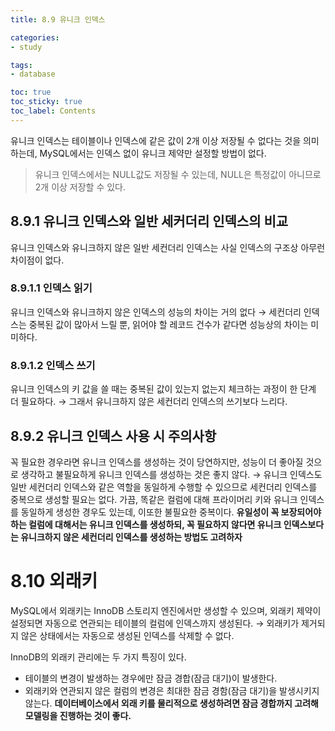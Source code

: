 ```yaml
---
title: 8.9 유니크 인덱스

categories:
- study

tags:
- database

toc: true
toc_sticky: true
toc_label: Contents
---
```


유니크 인덱스는 테이블이나 인덱스에 같은 값이 2개 이상 저장될 수 없다는 것을 의미하는데, MySQL에서는 인덱스 없이 유니크 제약만 설정할 방법이 없다.
> 유니크 인덱스에서는 NULL값도 저장될 수 있는데, NULL은 특정값이 아니므로 2개 이상 저장할 수 있다.

## 8.9.1 유니크 인덱스와 일반 세커더리 인덱스의 비교
유니크 인덱스와 유니크하지 않은 일반 세컨더리 인덱스는 사실 인덱스의 구조상 아무런 차이점이 없다.

### 8.9.1.1 인덱스 읽기
유니크 인덱스와 유니크하지 않은 인덱스의 성능의 차이는 거의 없다
→ 세컨더리 인덱스는 중복된 값이 많아서 느릴 뿐, 읽어야 할 레코드 건수가 같다면 성능상의 차이는 미미하다.

### 8.9.1.2 인덱스 쓰기
유니크 인덱스의 키 값을 쓸 때는 중복된 값이 있는지 없는지 체크하는 과정이 한 단계 더 필요하다.
→ 그래서 유니크하지 않은 세컨더리 인덱스의 쓰기보다 느리다.

## 8.9.2 유니크 인덱스 사용 시 주의사항
꼭 필요한 경우라면 유니크 인덱스를 생성하는 것이 당연하지만, 성능이 더 좋아질 것으로 생각하고 불필요하게 유니크 인덱스를 생성하는 것은 좋지 않다.
→ 유니크 인덱스도 일반 세컨더리 인덱스와 같은 역할을 동일하게 수행할 수 있으므로 세컨더리 인덱스를 중복으로 생성할 필요는 없다.
가끔, 똑같은 컬럼에 대해 프라이머리 키와 유니크 인덱스를 동일하게 생성한 경우도 있는데, 이또한 불필요한 중복이다.
**유일성이 꼭 보장되어야 하는 컬럼에 대해서는 유니크 인덱스를 생성하되, 꼭 필요하지 않다면 유니크 인덱스보다는 유니크하지 않은 세컨더리 인덱스를 생성하는 방법도 고려하자**

# 8.10 외래키
MySQL에서 외래키는 InnoDB 스토리지 엔진에서만 생성할 수 있으며, 외래키 제약이 설정되면 자동으로 연관되는 테이블의 컬럼에 인덱스까지 생성된다.
→ 외래키가 제거되지 않은 상태에서는 자동으로 생성된 인덱스를 삭제할 수 없다.

InnoDB의 외래키 관리에는 두 가지 특징이 있다.
- 테이블의 변경이 발생하는 경우에만 잠금 경합(잠금 대기)이 발생한다.
- 외래키와 연관되지 않은 컬럼의 변경은 최대한 잠금 경함(잠금 대기)을 발생시키지 않는다.
**데이터베이스에서 외래 키를 물리적으로 생성하려면 잠금 경합까지 고려해 모델링을 진행하는 것이 좋다.**
